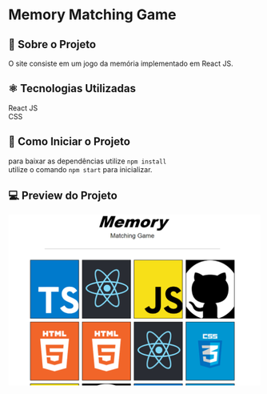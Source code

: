 # Memory Matching Game

## 📝 Sobre o Projeto

O site consiste em um jogo da memória implementado em React JS.

## ⚛️ Tecnologias Utilizadas
React JS <br>
CSS

## 💽 Como Iniciar o Projeto
para baixar as dependências utilize `npm install` <br>
utilize o comando `npm start` para inicializar.

## 💻 Preview do Projeto
![image](./src/Assets/preview.PNG)

